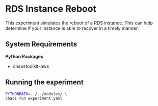# RDS Instance Reboot

This experiment simulates the reboot of a RDS instance. This can help determine if your instance is able to recover in a timely manner.

## System Requirements

**Python Packages**

* chaostoolkit-aws

## Running the experiment

```bash
PYTHONPATH=../../modules/ \
chaos run experiment.yaml
```
